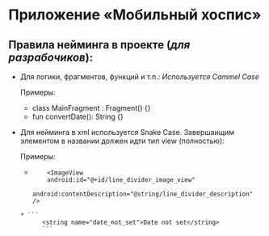 # Приложение «Мобильный хоспис»
## Правила нейминга в проекте (*для разрабочиков*):
* Для логики, фрагментов, функций и т.п.:
*Используется Cammel Case*

  Примеры:
  * class MainFragment : Fragment() {}
  * fun convertDate(): String {}
* Для нейминга в xml используется Snake Case. Завершаищим элементом в названии должен идти тип view (полностью):
  
  Примеры:
    * ```
          <ImageView
          android:id="@+id/line_divider_image_view"
          android:contentDescription="@string/line_divider_description" />
    ```
    * ```
          <string name="date_not_set">Date not set</string>
          ```
